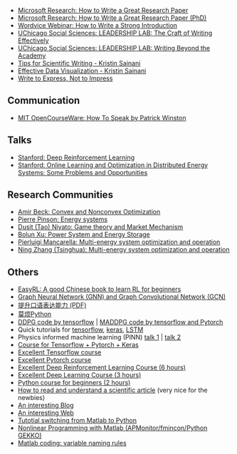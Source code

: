 <!-- # Posts-->

<!-- ## Adacemic writing -->

- [Microsoft Research: How to Write a Great Research Paper](https://www.youtube.com/watch?v=WP-FkUaOcOM)
- [Microsoft Research: How to Write a Great Research Paper (PhD)](https://www.youtube.com/watch?v=1AYxMbYZQ1Y&t=1s)
- [Wordvice Webinar: How to Write a Strong Introduction](https://www.youtube.com/watch?v=XBJvwb7IPq4)
- [UChicago Social Sciences: LEADERSHIP LAB: The Craft of Writing Effectively](https://www.youtube.com/watch?v=vtIzMaLkCaM&t=272s)
- [UChicago Social Sciences: LEADERSHIP LAB: Writing Beyond the Academy](https://www.youtube.com/watch?v=aFwVf5a3pZM&t=128s)
- [Tips for Scientific Writing - Kristin Sainani](https://www.youtube.com/watch?v=PjhmDH3u98w&t=2219s)
- [Effective Data Visualization - Kristin Sainani](https://www.youtube.com/watch?v=S2ajzPts9ag&t=11s)
- [Write to Express, Not to Impress](https://medium.com/swlh/write-to-express-not-to-impress-465d628f39fe)

## Communication
- [MIT OpenCourseWare: How To Speak by Patrick Winston](https://www.youtube.com/watch?v=Unzc731iCUY&t=226s)

## Talks
- [Stanford: Deep Reinforcement Learning](https://www.youtube.com/watch?v=lvoHnicueoE&t=2s)
- [Stanford: Online Learning and Optimization in Distributed Energy Systems: Some Problems and Opportunities](https://www.youtube.com/watch?v=FEZsjJNp5-w&t=110s)

## Research Communities
- [Amir Beck: Convex and Nonconvex Optimization](https://sites.google.com/site/amirbeck314/home)
- [Pierre Pinson: Energy systems](http://pierrepinson.com/index.php/sample-page-2-2/)
- [Dusit (Tao) Niyato: Game theory and Market Mechanism](https://personal.ntu.edu.sg/dniyato/)
- [Bolun Xu: Power System and Energy Storage](https://bolunxu.github.io/)
- [Pierluigi Mancarella: Multi-energy system optimization and operation](https://findanexpert.unimelb.edu.au/profile/772200-pierluigi-mancarella)
- [Ning Zhang (Tsinghua): Multi-energy system optimization and operation](http://www.ningzhang.net/MES.html)

## Others
- [EasyRL: A good Chinese book to learn RL for beginners](https://datawhalechina.github.io/easy-rl/#/)
- [Graph Neural Network (GNN) and Graph Convolutional Network (GCN)](https://www.bilibili.com/video/BV1Em4y1A7Vm/?spm_id_from=333.999.0.0)
- [提升口语表达能力 (PDF)](/pdf/oralSkill.pdf)
- [莫烦Python](https://mofanpy.com/tutorials/)
- [DDPG code by tensorflow](https://zhuanlan.zhihu.com/p/111257402) | [MADDPG code by tensorflow and Pytorch](https://zhuanlan.zhihu.com/p/563811153)
- Quick tutorials for [tensorflow](https://www.geeksforgeeks.org/introduction-to-tensorflow/?ref=gcse), [keras](https://www.cnblogs.com/rush-peng/p/15523545.html), [LSTM](https://zhuanlan.zhihu.com/p/42863963)
- Physics informed machine learning (PINN) [talk 1](https://www.bilibili.com/video/BV19a41167RU/?spm_id_from=333.788.recommend_more_video.-1) | [talk 2](https://www.bilibili.com/video/BV1yu411d7Cp/?spm_id_from=333.337.search-card.all.click)
- [Course for Tensorflow + Pytorch + Keras](https://www.bilibili.com/video/BV1FW4y1b7WM/?spm_id_from=333.337.search-card.all.click)
- [Excellent Tensorflow course](https://www.bilibili.com/video/BV1FW4y1b7WM/?spm_id_from=333.337.search-card.all.click)
- [Excellent Pytorch course](https://www.bilibili.com/video/BV1we4y1b71X?p=4)
- [Excellent Deep Reinforcement Learning Course (6 hours)](https://www.bilibili.com/video/BV1L3411373y?p=1)
- [Excellent Deep Learning Course (3 hours)](https://www.bilibili.com/video/BV1K94y1Z7wn?spm_id_from=333.337.search-card.all.click)
- [Python course for beginners (2 hours)](https://www.bilibili.com/video/BV1944y1x7SW?p=1)
- [How to read and understand a scientific article](https://violentmetaphors.com/2013/08/25/how-to-read-and-understand-a-scientific-paper-2/) (very nice for the newbies)
- [An interesting Blog](https://www.danielherber.com/blog.php)
- [An interesting Web](https://sites.google.com/site/amirbeck314/links)
- [Tutotial switching from Matlab to Python](https://realpython.com/matlab-vs-python/)
- [Nonlinear Programming with Matlab (APMonitor/fmincon/Python GEKKO)](https://apmonitor.com/che263/index.php/Main/MatlabOptimization)
- [Matlab coding: variable naming rules](https://www.ee.columbia.edu/~marios/matlab/MatlabStyle1p5.pdf)
